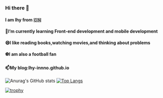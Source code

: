 ### Hi there 👋
#### I am lhy from 🇨🇳
#### 🔭I’m currently learning Front-end development and mobile development
#### 😄I like reading books,watching movies,and thinking about problems
#### ⚽I am also a football fan
#### 📫My blog:lhy-innno.github.io
<!-- [![Anurag's GitHub stats](https://github-readme-stats.vercel.app/api?username=lhy-innno)](https://github.com/anuraghazra/github-readme-stats) -->
![Anurag's GitHub stats](https://github-readme-stats.vercel.app/api?username=lhy-innno&show_icons=true&theme=cobalt)
[![Top Langs](https://github-readme-stats.vercel.app/api/top-langs/?username=lhy-innno)](https://github.com/anuraghazra/github-readme-stats)
<!-- [![willianrod's wakatime stats](https://github-readme-stats.vercel.app/api/wakatime?username=lhy-innno)](https://github.com/anuraghazra/github-readme-stats) -->
[![trophy](https://github-profile-trophy.vercel.app/?username=lhy-innno&theme=darkhub)](https://github.com/ryo-ma/github-profile-trophy)



<!--
**lhy-innno/lhy-innno** is a ✨ _special_ ✨ repository because its `README.md` (this file) appears on your GitHub profile.

Here are some ideas to get you started:

- 🔭 I’m currently working on ...
- 🌱 I’m currently learning ...
- 👯 I’m looking to collaborate on ...
- 🤔 I’m looking for help with ...
- 💬 Ask me about ...
- 📫 How to reach me: ...
- 😄 Pronouns: ...
- ⚡ Fun fact: ...
-->

